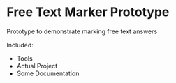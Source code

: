 Free Text Marker Prototype
==========================

Prototype to demonstrate marking free text answers

Included:

* Tools
* Actual Project
* Some Documentation
